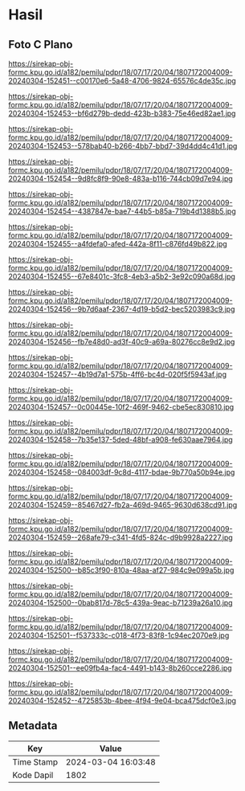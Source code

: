 # Hasil

## Foto C Plano

https://sirekap-obj-formc.kpu.go.id/a182/pemilu/pdpr/18/07/17/20/04/1807172004009-20240304-152451--c00170e6-5a48-4706-9824-65576c4de35c.jpg

https://sirekap-obj-formc.kpu.go.id/a182/pemilu/pdpr/18/07/17/20/04/1807172004009-20240304-152453--bf6d279b-dedd-423b-b383-75e46ed82ae1.jpg

https://sirekap-obj-formc.kpu.go.id/a182/pemilu/pdpr/18/07/17/20/04/1807172004009-20240304-152453--578bab40-b266-4bb7-bbd7-39d4dd4c41d1.jpg

https://sirekap-obj-formc.kpu.go.id/a182/pemilu/pdpr/18/07/17/20/04/1807172004009-20240304-152454--9d8fc8f9-90e8-483a-b116-744cb09d7e94.jpg

https://sirekap-obj-formc.kpu.go.id/a182/pemilu/pdpr/18/07/17/20/04/1807172004009-20240304-152454--4387847e-bae7-44b5-b85a-719b4d1388b5.jpg

https://sirekap-obj-formc.kpu.go.id/a182/pemilu/pdpr/18/07/17/20/04/1807172004009-20240304-152455--a4fdefa0-afed-442a-8f11-c876fd49b822.jpg

https://sirekap-obj-formc.kpu.go.id/a182/pemilu/pdpr/18/07/17/20/04/1807172004009-20240304-152455--67e8401c-3fc8-4eb3-a5b2-3e92c090a68d.jpg

https://sirekap-obj-formc.kpu.go.id/a182/pemilu/pdpr/18/07/17/20/04/1807172004009-20240304-152456--9b7d6aaf-2367-4d19-b5d2-bec5203983c9.jpg

https://sirekap-obj-formc.kpu.go.id/a182/pemilu/pdpr/18/07/17/20/04/1807172004009-20240304-152456--fb7e48d0-ad3f-40c9-a69a-80276cc8e9d2.jpg

https://sirekap-obj-formc.kpu.go.id/a182/pemilu/pdpr/18/07/17/20/04/1807172004009-20240304-152457--4b19d7a1-575b-4ff6-bc4d-020f5f5943af.jpg

https://sirekap-obj-formc.kpu.go.id/a182/pemilu/pdpr/18/07/17/20/04/1807172004009-20240304-152457--0c00445e-10f2-469f-9462-cbe5ec830810.jpg

https://sirekap-obj-formc.kpu.go.id/a182/pemilu/pdpr/18/07/17/20/04/1807172004009-20240304-152458--7b35e137-5ded-48bf-a908-fe630aae7964.jpg

https://sirekap-obj-formc.kpu.go.id/a182/pemilu/pdpr/18/07/17/20/04/1807172004009-20240304-152458--084003df-9c8d-4117-bdae-9b770a50b94e.jpg

https://sirekap-obj-formc.kpu.go.id/a182/pemilu/pdpr/18/07/17/20/04/1807172004009-20240304-152459--85467d27-fb2a-469d-9465-9630d638cd91.jpg

https://sirekap-obj-formc.kpu.go.id/a182/pemilu/pdpr/18/07/17/20/04/1807172004009-20240304-152459--268afe79-c341-4fd5-824c-d9b9928a2227.jpg

https://sirekap-obj-formc.kpu.go.id/a182/pemilu/pdpr/18/07/17/20/04/1807172004009-20240304-152500--b85c3f90-810a-48aa-af27-984c9e099a5b.jpg

https://sirekap-obj-formc.kpu.go.id/a182/pemilu/pdpr/18/07/17/20/04/1807172004009-20240304-152500--0bab817d-78c5-439a-9eac-b71239a26a10.jpg

https://sirekap-obj-formc.kpu.go.id/a182/pemilu/pdpr/18/07/17/20/04/1807172004009-20240304-152501--f537333c-c018-4f73-83f8-1c94ec2070e9.jpg

https://sirekap-obj-formc.kpu.go.id/a182/pemilu/pdpr/18/07/17/20/04/1807172004009-20240304-152501--ee09fb4a-fac4-4491-b143-8b260cce2286.jpg

https://sirekap-obj-formc.kpu.go.id/a182/pemilu/pdpr/18/07/17/20/04/1807172004009-20240304-152452--4725853b-4bee-4f94-9e04-bca475dcf0e3.jpg


## Metadata

| Key        | Value               |
| ---------- | ------------------- |
| Time Stamp | 2024-03-04 16:03:48 |
| Kode Dapil | 1802                |



